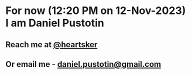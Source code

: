 # For now (12:20 PM on 12-Nov-2023) I am Daniel Pustotin
## Reach me at [@heartsker](https://t.me/heartsker)
## Or email me - daniel.pustotin@gmail.com

